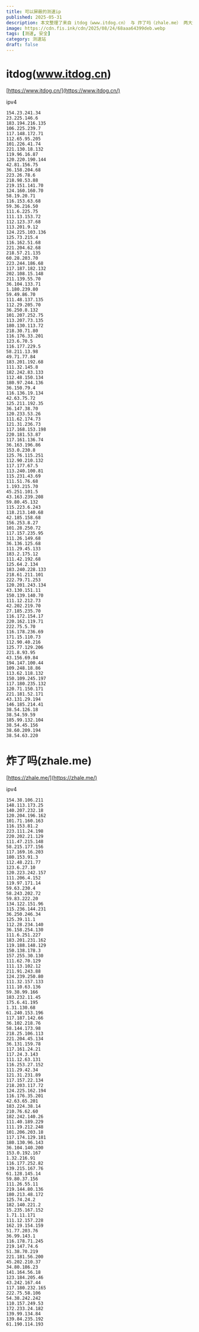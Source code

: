 ```yaml
---
title: 可以屏蔽的测速ip
published: 2025-05-31
description: 本文整理了来自 itdog（www.itdog.cn） 与 炸了吗（zhale.me） 两大测速平台的可疑或频繁探测的 IPv4 地址列表，适用于网络管理员、安全人员、站长等有屏蔽需求的场景。通过屏蔽这些 IP，可以减少不必要的测速请求，提高服务器安全性与性能稳定性。文章内容持续更新，建议根据实际访问日志灵活应用。
image: https://cdn.fis.ink/cdn/2025/08/24/68aaa64399deb.webp
tags: [测速, 安全]
category: 测速站
draft: false
---
```


# itdog(www.itdog.cn)

[https://www.itdog.cn/](https://www.itdog.cn/)

ipv4

    154.23.241.34
    23.225.146.6
    183.194.216.135
    106.225.239.7
    117.148.172.71
    112.65.95.205
    101.226.41.74
    221.130.18.132
    119.96.16.87
    120.220.190.144
    42.81.156.75
    36.158.204.68
    223.26.78.6
    218.98.53.88
    219.151.141.70
    124.160.160.70
    58.19.20.71
    116.153.63.68
    59.36.216.50
    111.6.225.75
    111.13.153.72
    112.123.37.68
    113.201.9.12
    124.225.103.136
    125.73.215.4
    116.162.51.68
    221.204.62.68
    218.57.21.135
    60.28.203.70
    223.244.186.68
    117.187.182.132
    202.108.15.148
    211.139.55.70
    36.104.133.71
    1.180.239.80
    59.49.86.70
    111.48.137.135
    112.29.205.70
    36.250.8.132
    101.207.252.75
    113.207.73.135
    180.130.113.72
    218.30.71.80
    116.176.33.201
    123.6.70.5
    116.177.229.5
    58.211.13.98
    49.71.77.84
    183.201.192.68
    111.32.145.8
    182.242.83.133
    112.48.150.134
    180.97.244.136
    36.150.79.4
    116.136.19.134
    42.63.75.72
    125.211.192.35
    36.147.38.70
    120.233.53.26
    111.62.174.73
    121.31.236.73
    117.168.153.198
    220.181.53.87
    117.161.136.74
    36.163.196.86
    153.0.230.8
    125.76.115.251
    112.90.210.132
    117.177.67.5
    113.240.100.81
    115.231.43.69
    111.51.76.68
    1.193.215.70
    45.251.101.5
    43.163.239.208
    59.80.45.132
    115.223.6.243
    118.213.140.68
    42.185.158.68
    156.253.8.27
    101.28.250.72
    117.157.235.95
    111.26.149.68
    36.136.125.68
    111.29.45.133
    183.2.175.12
    111.42.192.68
    125.64.2.134
    183.240.228.133
    218.61.211.101
    222.79.71.253
    120.201.243.134
    43.130.151.11
    150.139.140.70
    111.12.212.73
    42.202.219.70
    27.185.235.70
    116.172.154.17
    220.162.119.71
    222.75.5.70
    116.178.236.69
    171.15.110.73
    112.90.40.216
    125.77.129.206
    221.8.93.95
    43.156.69.84
    194.147.100.44
    109.248.18.86
    113.62.118.132
    150.109.245.197
    117.180.235.132
    120.71.150.171
    221.181.52.171
    43.131.29.194
    146.185.214.41
    38.54.126.18
    38.54.59.59
    185.99.132.104
    38.54.45.156
    38.60.209.194
    38.54.63.220

# 炸了吗(zhale.me)

[https://zhale.me/](https://zhale.me/)

ipv4

    154.38.106.211
    148.113.173.25
    140.207.232.18
    120.204.196.162
    101.71.160.163
    116.153.81.2
    223.111.24.198
    220.202.21.129
    111.47.215.148
    58.215.177.156
    117.169.16.203
    180.153.91.3
    112.48.221.77
    123.6.27.10
    120.223.242.157
    111.206.4.152
    119.97.171.14
    59.63.230.4
    58.243.202.72
    59.83.222.20
    134.122.151.96
    115.236.144.231
    36.250.246.34
    125.39.11.1
    112.28.234.140
    36.158.254.130
    111.6.251.227
    183.201.231.162
    119.188.148.129
    150.138.178.3
    157.255.30.130
    111.62.70.129
    111.13.102.12
    211.91.243.88
    124.239.250.80
    111.32.157.133
    111.10.63.136
    59.38.99.166
    183.232.11.45
    175.6.41.195
    1.31.130.68
    61.240.153.196
    117.187.142.66
    36.102.218.76
    58.144.173.98
    218.25.106.113
    221.204.45.134
    36.131.159.78
    117.161.24.21
    117.24.3.143
    111.12.63.131
    116.253.27.152
    111.29.42.34
    121.31.231.89
    117.157.22.134
    218.203.117.72
    124.225.162.194
    116.176.35.201
    42.63.65.201
    183.224.38.14
    210.76.62.60
    182.242.140.26
    111.40.189.229
    111.19.212.248
    101.206.203.18
    117.174.129.181
    180.130.96.143
    36.104.140.200
    153.0.192.167
    1.32.216.91
    116.177.252.82
    139.215.167.76
    61.128.145.14
    59.80.37.156
    111.26.55.11
    219.144.80.136
    180.213.48.172
    125.74.24.2
    182.140.221.2
    15.235.167.152
    1.71.11.171
    111.12.157.228
    162.19.154.159
    51.77.203.76
    36.99.143.1
    116.178.71.245
    219.147.74.6
    51.38.70.219
    221.181.56.200
    45.202.210.37
    34.80.186.23
    141.164.56.18
    123.184.205.46
    43.242.167.44
    117.180.232.165
    222.75.58.106
    54.38.242.242
    110.157.249.53
    172.233.24.182
    139.99.134.84
    139.84.235.192
    61.190.114.193